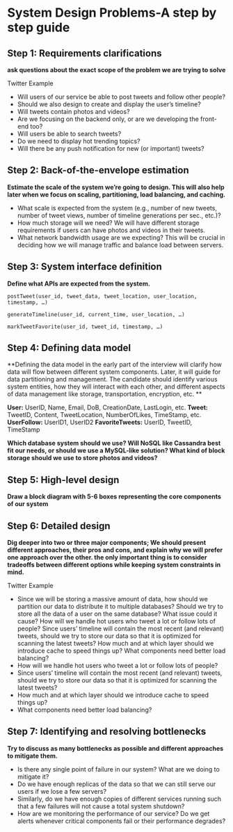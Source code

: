 # System Design Problems-A step by step guide
## Step 1: Requirements clarifications
**ask questions about the exact scope of the problem we are trying to solve**

Twitter Example

- Will users of our service be able to post tweets and follow other people?
- Should we also design to create and display the user’s timeline?
- Will tweets contain photos and videos?
- Are we focusing on the backend only, or are we developing the front-end too?
- Will users be able to search tweets?
- Do we need to display hot trending topics?
- Will there be any push notification for new (or important) tweets?

## Step 2: Back-of-the-envelope estimation
**Estimate the scale of the system we’re going to design. This will also help later when we focus on scaling, partitioning, 
load balancing, and caching.**
- What scale is expected from the system (e.g., number of new tweets, number of tweet views, number of timeline generations per sec., etc.)?
- How much storage will we need? We will have different storage requirements if users can have photos and videos in their tweets.
- What network bandwidth usage are we expecting? This will be crucial in deciding how we will manage traffic and balance load between servers.

## Step 3: System interface definition
**Define what APIs are expected from the system.**

```
postTweet(user_id, tweet_data, tweet_location, user_location, timestamp, …)  
```
```
generateTimeline(user_id, current_time, user_location, …) 
```
```
markTweetFavorite(user_id, tweet_id, timestamp, …)
```

## Step 4: Defining data model
**Defining the data model in the early part of the interview will clarify how data will flow between different system components. 
Later, it will guide for data partitioning and management. The candidate should identify various system entities, 
how they will interact with each other, and different aspects of data management like storage, transportation, encryption, etc. **

**User:** UserID, Name, Email, DoB, CreationDate, LastLogin, etc.
**Tweet:** TweetID, Content, TweetLocation, NumberOfLikes, TimeStamp, etc.
**UserFollow:** UserID1, UserID2
**FavoriteTweets:** UserID, TweetID, TimeStamp

**Which database system should we use? Will NoSQL like Cassandra best fit our needs, or should we use a MySQL-like solution? 
What kind of block storage should we use to store photos and videos?**

## Step 5: High-level design
**Draw a block diagram with 5-6 boxes representing the core components of our system**

## Step 6: Detailed design
**Dig deeper into two or three major components; We should present different approaches, their pros and cons, and explain why we will
prefer one approach over the other. the only important thing is to consider tradeoffs between different options while keeping system 
constraints in mind.**

Twitter Example
- Since we will be storing a massive amount of data, how should we partition our data to distribute it to multiple databases? Should we try to store all the data of a user on the same database? What issue could it cause?
How will we handle hot users who tweet a lot or follow lots of people?
Since users’ timeline will contain the most recent (and relevant) tweets, should we try to store our data so that it is optimized for scanning the latest tweets?
How much and at which layer should we introduce cache to speed things up?
What components need better load balancing?
- How will we handle hot users who tweet a lot or follow lots of people?
- Since users’ timeline will contain the most recent (and relevant) tweets, should we try to store our data so that it is optimized for scanning the latest tweets?
- How much and at which layer should we introduce cache to speed things up?
- What components need better load balancing?

## Step 7: Identifying and resolving bottlenecks
**Try to discuss as many bottlenecks as possible and different approaches to mitigate them.**

- Is there any single point of failure in our system? What are we doing to mitigate it?
- Do we have enough replicas of the data so that we can still serve our users if we lose a few servers?
- Similarly, do we have enough copies of different services running such that a few failures will not cause a total system shutdown?
- How are we monitoring the performance of our service? Do we get alerts whenever critical components fail or their performance degrades?
